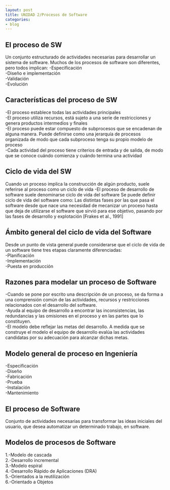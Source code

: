 ```yaml
---
layout: post
title: UNIDAD 2/Procesos de Software
categories:
- blog
---
```

## El proceso de SW
Un conjunto estructurado de actividades necesarias para desarrollar un sistema de software.
Muchos de los procesos de software son diferentes, pero todos implican:
-Especificación <br/>
-Diseño e implementación <br/>
-Validación <br/>
-Evolución

## Características del proceso de SW
-El proceso establece todas las actividades principales <br/>
-El proceso utiliza recursos, está sujeto a una serie de restricciones y genera productos intermedios y finales <br/>
-El proceso puede estar compuesto de subprocesos que se encadenan de alguna manera. Puede definirse como una jerarquía de procesos organizada de modo que cada subproceso tenga su propio modelo de proceso <br/>
-Cada actividad del proceso tiene criterios de entrada y de salida, de modo que se conoce cuándo comienza y cuándo termina una actividad

## Ciclo de vida del SW
Cuando un proceso implica la construcción de algún producto, suele referirse al proceso como un ciclo de vida
-El proceso de desarrollo de software suele denominarse ciclo de vida del software
Se puede definir ciclo de vida del software como:
Las distintas fases por las que pasa el software desde que nace una necesidad de mecanizar un proceso hasta que deja de utilizarse el software que sirvió para ese objetivo, pasando por las fases de desarrollo y explotación [Frakes et al., 1991]

## Ámbito general del ciclo de vida del Software
Desde un punto de vista general puede considerarse que el ciclo de vida de un software tiene tres etapas claramente diferenciadas: <br/>
-Planificación <br/>
-Implementación <br/>
-Puesta en producción <br/>

## Razones para modelar un proceso de Software
-Cuando se pone por escrito una descripción de un proceso, se da forma a una comprensión común de las actividades, recursos y restricciones relacionados con el desarrollo del software. <br/>
-Ayuda al equipo de desarrollo a encontrar las inconsistencias, las redundancias y las omisiones en el proceso y en las partes que lo constituyen. <br/>
-El modelo debe reflejar las metas del desarrollo. A medida que se construye el modelo el equipo de desarrollo evalúa las actividades candidatas por su adecuación para alcanzar dichas metas.

## Modelo general de proceso en Ingeniería
-Especificación <br/>
-Diseño <br/>
-Fabricación <br/>
-Prueba <br/>
-Instalación <br/>
-Mantenimiento

## El proceso de Software
Conjunto de actividades necesarias para transformar las ideas iniciales del usuario, que desea automatizar un determinado trabajo, en software.

## Modelos de procesos de Software
1.-Modelo de cascada <br/>
2.-Desarrollo incremental <br/>
3.-Modelo espiral <br/>
4.-Desarrollo Rápido de Aplicaciones (DRA) <br/>
5.-Orientados a la reutilización <br/>
6.-Orientado a Objetos
